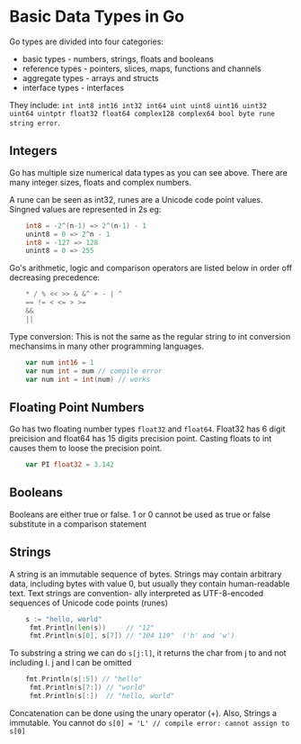 # Basic Data Types in Go

Go types are divided into four categories:

+ basic types - numbers, strings, floats and booleans
+ reference types - pointers, slices, maps, functions and channels
+ aggregate types - arrays and structs
+ interface types - interfaces

They include: `int int8 int16 int32 int64 uint uint8 uint16 uint32 uint64 uintptr float32 float64 complex128 complex64 bool byte rune string error`.

## Integers

Go has multiple size numerical data types as you can see above. There are many integer sizes, floats and complex numbers.

A rune can be seen as int32, runes are a Unicode code point values. Singned values are represented in 2s eg:

```go
    int8 = -2^(n-1) => 2^(n-1) - 1
    unint8 = 0 => 2^n - 1
    int8 = -127 => 128
    unint8 = 0 => 255
```

Go's arithmetic, logic and comparison operators are listed below in order off decreasing precedence:

```go
    * / % << >> & &^ + - | ^
    == != < <= > >=
    &&
    ||
```

Type conversion: This is not the same as the regular string to int conversion mechansims in many other programming languages.

```go
    var num int16 = 1
    var num int = num // compile error
    var num int = int(num) // works
```

## Floating Point Numbers

Go has two floating number types `float32` and `float64`. Float32 has 6 digit preicision and float64 has 15 digits precision point. Casting floats to int causes them to loose the precision point.

```go
    var PI float32 = 3.142
```

## Booleans

Booleans are either true or false. 1 or 0 cannot be used as true or false substitute in a comparison statement

## Strings

A string is an immutable sequence of bytes. Strings may contain arbitrary data, including bytes with value 0, but usually they contain human-readable text. Text strings are convention- ally interpreted as UTF-8-encoded sequences of Unicode code points (runes)

```go
    s := "hello, world"
     fmt.Println(len(s))     // "12"
     fmt.Println(s[0], s[7]) // "104 119"  ('h' and 'w')
```

To substring a string we can do `s[j:l]`, it returns the char from j to and not including l. j and l can be omitted

```go
    fmt.Println(s[:5]) // "hello"
     fmt.Println(s[7:]) // "world"
     fmt.Println(s[:])  // "hello, world"
```

Concatenation can be done using the unary operator (+). Also, Strings a immutable. You cannot do `s[0] = 'L' // compile error: cannot assign to s[0]`
